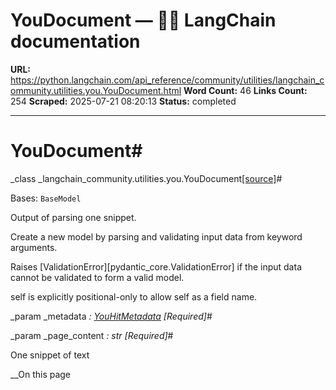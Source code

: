 # YouDocument — 🦜🔗 LangChain  documentation

**URL:** https://python.langchain.com/api_reference/community/utilities/langchain_community.utilities.you.YouDocument.html
**Word Count:** 46
**Links Count:** 254
**Scraped:** 2025-07-21 08:20:13
**Status:** completed

---

# YouDocument\#

_class _langchain\_community.utilities.you.YouDocument[\[source\]](https://python.langchain.com/api_reference/_modules/langchain_community/utilities/you.html#YouDocument)\#     

Bases: `BaseModel`

Output of parsing one snippet.

Create a new model by parsing and validating input data from keyword arguments.

Raises \[ValidationError\]\[pydantic\_core.ValidationError\] if the input data cannot be validated to form a valid model.

self is explicitly positional-only to allow self as a field name.

_param _metadata _: [YouHitMetadata](https://python.langchain.com/api_reference/community/utilities/langchain_community.utilities.you.YouHitMetadata.html#langchain_community.utilities.you.YouHitMetadata "langchain_community.utilities.you.YouHitMetadata")_ _\[Required\]_\#     

_param _page\_content _: str_ _\[Required\]_\#     

One snippet of text

__On this page